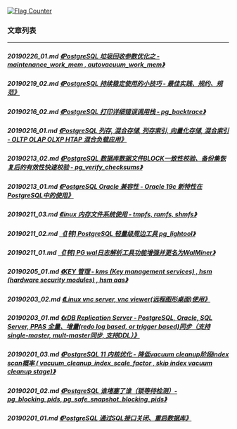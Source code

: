 <a rel="nofollow" href="http://info.flagcounter.com/h9V1"  ><img src="http://s03.flagcounter.com/count/h9V1/bg_FFFFFF/txt_000000/border_CCCCCC/columns_2/maxflags_12/viewers_0/labels_0/pageviews_0/flags_0/"  alt="Flag Counter"  border="0"  ></a>  
  
### 文章列表  
----  
##### 20190226_01.md   [《PostgreSQL 垃圾回收参数优化之 - maintenance_work_mem , autovacuum_work_mem》](20190226_01.md)  
##### 20190219_02.md   [《PostgreSQL 持续稳定使用的小技巧 - 最佳实践、规约、规范》](20190219_02.md)  
##### 20190216_02.md   [《PostgreSQL 打印详细错误调用栈 - pg_backtrace》](20190216_02.md)  
##### 20190216_01.md   [《PostgreSQL 列存, 混合存储, 列存索引, 向量化存储, 混合索引 - OLTP OLAP OLXP HTAP 混合负载应用》](20190216_01.md)  
##### 20190213_02.md   [《PostgreSQL 数据库数据文件BLOCK一致性校验、备份集恢复后的有效性快速校验 - pg_verify_checksums》](20190213_02.md)  
##### 20190213_01.md   [《PostgreSQL Oracle 兼容性 - Oracle 19c 新特性在PostgreSQL中的使用》](20190213_01.md)  
##### 20190211_03.md   [《linux 内存文件系统使用 - tmpfs, ramfs, shmfs》](20190211_03.md)  
##### 20190211_02.md   [《[转] PostgreSQL 轻量级周边工具 pg_lightool》](20190211_02.md)  
##### 20190211_01.md   [《[转] PG wal日志解析工具功能增强并更名为WalMiner》](20190211_01.md)  
##### 20190205_01.md   [《KEY 管理 - kms (Key management services) , hsm (hardware security modules) , hsm aas》](20190205_01.md)  
##### 20190203_02.md   [《Linux vnc server, vnc viewer(远程图形桌面)使用》](20190203_02.md)  
##### 20190203_01.md   [《xDB Replication Server - PostgreSQL, Oracle, SQL Server, PPAS 全量、增量(redo log based, or trigger based)同步（支持single-master, mult-master同步, 支持DDL）》](20190203_01.md)  
##### 20190201_03.md   [《PostgreSQL 11 内核优化 - 降低vacuum cleanup阶段index scan概率 ( vacuum_cleanup_index_scale_factor , skip index vacuum cleanup stage)》](20190201_03.md)  
##### 20190201_02.md   [《PostgreSQL 谁堵塞了谁（锁等待检测）- pg_blocking_pids, pg_safe_snapshot_blocking_pids》](20190201_02.md)  
##### 20190201_01.md   [《PostgreSQL 通过SQL接口关闭、重启数据库》](20190201_01.md)  
